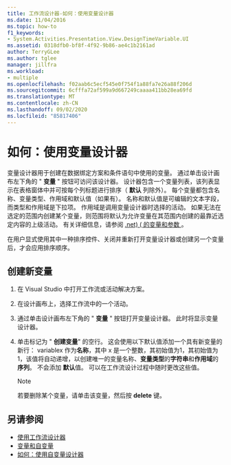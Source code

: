 ```yaml
---
title: 工作流设计器-如何：使用变量设计器
ms.date: 11/04/2016
ms.topic: how-to
f1_keywords:
- System.Activities.Presentation.View.DesignTimeVariable.UI
ms.assetid: 0318dfb0-bf8f-4f92-9b86-ae4c1b2161ad
author: TerryGLee
ms.author: tglee
manager: jillfra
ms.workload:
- multiple
ms.openlocfilehash: f02aab6c5ecf545e0f754f1a88fa7e26a88f206d
ms.sourcegitcommit: 6cfffa72af599a9d667249caaaa411bb28ea69fd
ms.translationtype: MT
ms.contentlocale: zh-CN
ms.lasthandoff: 09/02/2020
ms.locfileid: "85817406"
---
```

# <a name="how-to-use-the-variable-designer"></a>如何：使用变量设计器

变量设计器用于创建在数据绑定方案和条件语句中使用的变量。 通过单击设计画布左下角的 " **变量** " 按钮可访问该设计器。 设计器包含一个变量列表，该列表显示在表格窗体中并可按每个列标题进行排序（ **默认** 列除外）。 每个变量都包含名称、变量类型、作用域和默认值（如果有）。 名称和默认值是可编辑的文本字段，而类型和作用域是下拉项。 作用域是调用变量设计器时选择的活动。 如果无法在选定的范围内创建某个变量，则范围将默认为允许变量在其范围内创建的最靠近选定内容的上级活动。 有关详细信息，请参阅 [.net)  ( 的变量和参数 ](/dotnet/framework/windows-workflow-foundation/variables-and-arguments)。

 在用户显式使用其中一种排序控件、关闭并重新打开变量设计器或创建另一个变量后，才会应用排序顺序。

## <a name="to-create-a-new-variable"></a>创建新变量

1. 在 Visual Studio 中打开工作流或活动解决方案。

2. 在设计画布上，选择工作流中的一个活动。

3. 通过单击设计画布左下角的 " **变量** " 按钮打开变量设计器。 此时将显示变量设计器。

4. 单击标记为 " **创建变量**" 的空行。 这会使用以下默认值添加一个具有新变量的新行： variablex 作为**名称**，其中 x 是一个整数，其初始值为1，其初始值为1，该值将自动递增，以创建唯一的变量名称、**变量类型**的**字符串**和**作用域**的**序列**。 不会添加 **默认**值。 可以在工作流设计过程中随时更改这些值。

    > [!NOTE]
    > 若要删除某个变量，请单击该变量，然后按 **delete** 键。

## <a name="see-also"></a>另请参阅

- [使用工作流设计器](developing-applications-with-the-workflow-designer.md)
- [变量和自变量](/dotnet/framework/windows-workflow-foundation/variables-and-arguments)
- [如何：使用自变量设计器](../workflow-designer/how-to-use-the-argument-designer.md)
